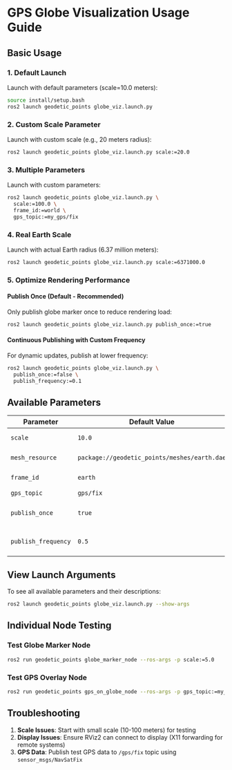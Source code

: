 # GPS Globe Visualization Usage Guide

## Basic Usage

### 1. Default Launch
Launch with default parameters (scale=10.0 meters):
```bash
source install/setup.bash
ros2 launch geodetic_points globe_viz.launch.py
```

### 2. Custom Scale Parameter
Launch with custom scale (e.g., 20 meters radius):
```bash
ros2 launch geodetic_points globe_viz.launch.py scale:=20.0
```

### 3. Multiple Parameters
Launch with custom parameters:
```bash
ros2 launch geodetic_points globe_viz.launch.py \
  scale:=100.0 \
  frame_id:=world \
  gps_topic:=my_gps/fix
```

### 4. Real Earth Scale
Launch with actual Earth radius (6.37 million meters):
```bash
ros2 launch geodetic_points globe_viz.launch.py scale:=6371000.0
```

### 5. Optimize Rendering Performance
#### Publish Once (Default - Recommended)
Only publish globe marker once to reduce rendering load:
```bash
ros2 launch geodetic_points globe_viz.launch.py publish_once:=true
```

#### Continuous Publishing with Custom Frequency  
For dynamic updates, publish at lower frequency:
```bash
ros2 launch geodetic_points globe_viz.launch.py \
  publish_once:=false \
  publish_frequency:=0.1
```

## Available Parameters

| Parameter | Default Value | Description |
|-----------|---------------|-------------|
| `scale` | `10.0` | Earth globe radius in meters |
| `mesh_resource` | `package://geodetic_points/meshes/earth.dae` | Path to earth mesh file |
| `frame_id` | `earth` | Frame ID for the earth globe |
| `gps_topic` | `gps/fix` | GPS topic name |
| `publish_once` | `true` | Publish globe marker only once (true/false) |
| `publish_frequency` | `0.5` | Publish frequency in Hz (only if publish_once=false) |

## View Launch Arguments
To see all available parameters and their descriptions:
```bash
ros2 launch geodetic_points globe_viz.launch.py --show-args
```

## Individual Node Testing

### Test Globe Marker Node
```bash
ros2 run geodetic_points globe_marker_node --ros-args -p scale:=5.0
```

### Test GPS Overlay Node
```bash
ros2 run geodetic_points gps_on_globe_node --ros-args -p gps_topic:=my_gps/fix
```

## Troubleshooting

1. **Scale Issues**: Start with small scale (10-100 meters) for testing
2. **Display Issues**: Ensure RViz2 can connect to display (X11 forwarding for remote systems)
3. **GPS Data**: Publish test GPS data to `/gps/fix` topic using `sensor_msgs/NavSatFix`